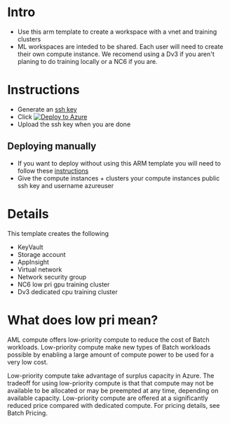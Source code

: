 # Intro
- Use this arm template to create a workspace with a vnet and training clusters
- ML workspaces are inteded to be shared. Each user will need to create their own compute instance. We recomend using a Dv3 if you aren't planing to do training locally or a NC6 if you are.

# Instructions
- Generate an [ssh key](https://docs.microsoft.com/en-us/azure/virtual-machines/linux/create-ssh-keys-detailed)
- Click [![Deploy to Azure](https://azurecomcdn.azureedge.net/mediahandler/acomblog/media/Default/blog/deploybutton.png)](https://azuredeploy.net/)
- Upload the ssh key when you are done
## Deploying manually
- If you want to deploy without using this ARM template you will need to follow these [instructions](https://docs.microsoft.com/en-us/azure/machine-learning/how-to-enable-virtual-network#compute-instance)
- Give the compute instances + clusters your compute instances public ssh key and username azureuser

# Details
This template creates the following
- KeyVault
- Storage account
- AppInsight
- Virtual network
- Network security group
- NC6 low pri gpu training cluster
- Dv3 dedicated cpu training cluster

# What does low pri mean?
AML compute offers low-priority compute to reduce the cost of Batch workloads. Low-priority compute make new types of Batch workloads possible by enabling a large amount of compute power to be used for a very low cost.

Low-priority compute take advantage of surplus capacity in Azure.
The tradeoff for using low-priority compute is that that compute may not be available to be allocated or may be preempted at any time, depending on available capacity.
Low-priority compute are offered at a significantly reduced price compared with dedicated compute. For pricing details, see Batch Pricing.



